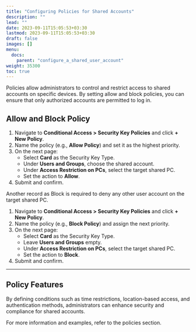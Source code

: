 ```yaml
---
title: "Configuring Policies for Shared Accounts"
description: ""
lead: ""
date: 2023-09-11T15:05:53+03:30
lastmod: 2023-09-11T15:05:53+03:30
draft: false
images: []
menu:
  docs:
    parent: "configure_a_shared_user_account"
weight: 35300
toc: true
---
```


Policies allow administrators to control and restrict access to shared accounts on specific devices. By setting allow and block policies, you can ensure that only authorized accounts are permitted to log in.

## Allow and Block Policy

1. Navigate to **Conditional Access > Security Key Policies** and click **+ New Policy**.
2. Name the policy (e.g., **Allow Policy**) and set it as the highest priority.
3. On the next page:
   - Select **Card** as the Security Key Type.
   - Under **Users and Groups**, choose the shared account.
   - Under **Access Restriction on PCs**, select the target shared PC.
   - Set the action to **Allow**.
4. Submit and confirm.

Another record as Block is required to deny any other user account on the target shared PC.

1. Navigate to **Conditional Access > Security Key Policies** and click **+ New Policy**.
2. Name the policy (e.g., **Block Policy**) and assign the next priority.
3. On the next page:
   - Select **Card** as the Security Key Type.
   - Leave **Users and Groups** empty.
   - Under **Access Restriction on PCs**, select the target shared PC.
   - Set the action to **Block**.
4. Submit and confirm.

---

## Policy Features

By defining conditions such as time restrictions, location-based access, and authentication methods, administrators can enhance security and compliance for shared accounts.

For more information and examples, refer to the policies section.
